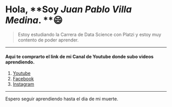 # 			Hola, **Soy *Juan Pablo Villa Medina*. **:smile:

> Estoy estudiando la Carrera de Data Science con Platzi y estoy muy contento de poder aprender.

------------


#### **Aqui te comprarto el link de mi Canal de Youtube donde subo videos aprendiendo.**
1. [Youtube](https://www.youtube.com/channel/UCvDFOgOFFq7EpuTCNBR4c2Q "Youtube")
2. [Facebook](https://www.facebook.com/juanpablo.villamedina.9 "Facebook")
3. [Instagram](https://www.instagram.com/juanpablovilla97/ "Instagram")

------------

Espero seguir aprendiendo hasta el dia de mi muerte.    